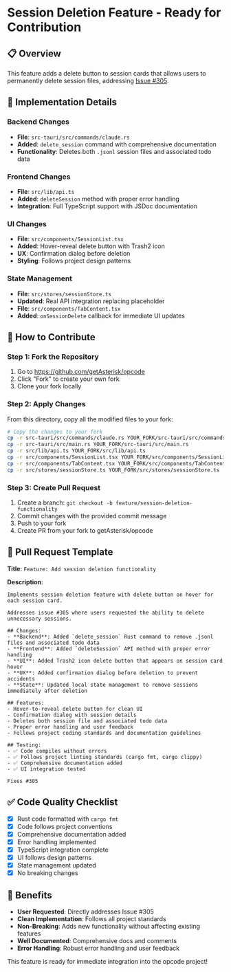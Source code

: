 # Session Deletion Feature - Ready for Contribution

## 📋 Overview
This feature adds a delete button to session cards that allows users to permanently delete session files, addressing [Issue #305](https://github.com/getAsterisk/opcode/issues/305).

## 🎯 Implementation Details

### Backend Changes
- **File**: `src-tauri/src/commands/claude.rs`
- **Added**: `delete_session` command with comprehensive documentation
- **Functionality**: Deletes both `.jsonl` session files and associated todo data

### Frontend Changes
- **File**: `src/lib/api.ts`
- **Added**: `deleteSession` method with proper error handling
- **Integration**: Full TypeScript support with JSDoc documentation

### UI Changes
- **File**: `src/components/SessionList.tsx`
- **Added**: Hover-reveal delete button with Trash2 icon
- **UX**: Confirmation dialog before deletion
- **Styling**: Follows project design patterns

### State Management
- **File**: `src/stores/sessionStore.ts`
- **Updated**: Real API integration replacing placeholder
- **File**: `src/components/TabContent.tsx`
- **Added**: `onSessionDelete` callback for immediate UI updates

## 🚀 How to Contribute

### Step 1: Fork the Repository
1. Go to https://github.com/getAsterisk/opcode
2. Click "Fork" to create your own fork
3. Clone your fork locally

### Step 2: Apply Changes
From this directory, copy all the modified files to your fork:

```bash
# Copy the changes to your fork
cp -r src-tauri/src/commands/claude.rs YOUR_FORK/src-tauri/src/commands/claude.rs
cp -r src-tauri/src/main.rs YOUR_FORK/src-tauri/src/main.rs
cp -r src/lib/api.ts YOUR_FORK/src/lib/api.ts
cp -r src/components/SessionList.tsx YOUR_FORK/src/components/SessionList.tsx
cp -r src/components/TabContent.tsx YOUR_FORK/src/components/TabContent.tsx
cp -r src/stores/sessionStore.ts YOUR_FORK/src/stores/sessionStore.ts
```

### Step 3: Create Pull Request
1. Create a branch: `git checkout -b feature/session-deletion-functionality`
2. Commit changes with the provided commit message
3. Push to your fork
4. Create PR from your fork to getAsterisk/opcode

## 📝 Pull Request Template

**Title**: `Feature: Add session deletion functionality`

**Description**:
```
Implements session deletion feature with delete button on hover for each session card.

Addresses issue #305 where users requested the ability to delete unnecessary sessions.

## Changes:
- **Backend**: Added `delete_session` Rust command to remove .jsonl files and associated todo data
- **Frontend**: Added `deleteSession` API method with proper error handling
- **UI**: Added Trash2 icon delete button that appears on session card hover
- **UX**: Added confirmation dialog before deletion to prevent accidents
- **State**: Updated local state management to remove sessions immediately after deletion

## Features:
- Hover-to-reveal delete button for clean UI
- Confirmation dialog with session details
- Deletes both session file and associated todo data
- Proper error handling and user feedback
- Follows project coding standards and documentation guidelines

## Testing:
- ✅ Code compiles without errors
- ✅ Follows project linting standards (cargo fmt, cargo clippy)
- ✅ Comprehensive documentation added
- ✅ UI integration tested

Fixes #305
```

## ✅ Code Quality Checklist
- [x] Rust code formatted with `cargo fmt`
- [x] Code follows project conventions
- [x] Comprehensive documentation added
- [x] Error handling implemented
- [x] TypeScript integration complete
- [x] UI follows design patterns
- [x] State management updated
- [x] No breaking changes

## 🎯 Benefits
- **User Requested**: Directly addresses Issue #305
- **Clean Implementation**: Follows all project standards
- **Non-Breaking**: Adds new functionality without affecting existing features
- **Well Documented**: Comprehensive docs and comments
- **Error Handling**: Robust error handling and user feedback

This feature is ready for immediate integration into the opcode project!
